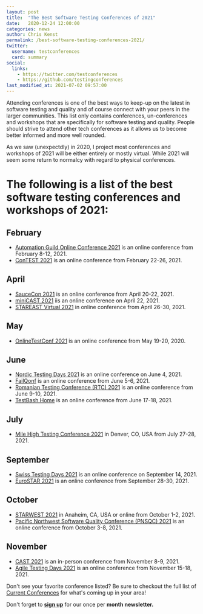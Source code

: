 ```yaml
---
layout: post
title:  "The Best Software Testing Conferences of 2021"
date:   2020-12-24 12:00:00
categories: news
author: Chris Kenst
permalink: /best-software-testing-conferences-2021/
twitter:
  username: testconferences
  card: summary
social:
  links:
    - https://twitter.com/testconferences
    - https://github.com/testingconferences
last_modified_at: 2021-07-02 09:57:00
---
```


Attending conferences is one of the best ways to keep-up on the latest in software testing and quality and of course connect with your peers in the larger communities. This list only contains conferences, un-conferences and workshops that are specifically for software testing and quality. People should strive to attend other tech conferences as it allows us to become better informed and more well rounded.

As we saw (unexpectdly) in 2020, I project most conferences and workshops of 2021 will be either entirely or mostly virtual. While 2021 will seem some return to normalcy with regard to physical conferences. 

# The following is a list of the best software testing conferences and workshops of 2021:


## February

- [Automation Guild Online Conference 2021](https://guildconferences.com/conferences/automation-2020/?utm_source=testingconferences) is an online conference from February 8-12, 2021.
- [ConTEST 2021](https://testmastersacademyonline.org/?utm_source=testingconferences) is an online conference from February 22-26, 2021.

## April

- [SauceCon 2021](https://saucecon.com/?utm_source=testingconferences) is an online conference from April 20-22, 2021.
- [miniCAST 2021](https://www.associationforsoftwaretesting.org/conference/cast2020/?utm_source=testingconferences) iis an online conference on April 22, 2021.
- [STAREAST Virtual 2021](https://stareast.techwell.com/?utm_source=testingconferences) in online conference from April 26-30, 2021. 

## May

- [OnlineTestConf 2021](https://www.onlinetestconf.com/?utm_source=testingconferences) is an online conference from May 19-20, 2020.


## June

- [Nordic Testing Days 2021](https://nordictestingdays.eu/?utm_source=testingconferences) is an online conference on June 4, 2021.
- [FailQonf](https://www.thetesttribe.com/failqonf/?utm_source=testingconferences) is an online conference from June 5-6, 2021.
- [Romanian Testing Conference (RTC) 2021](https://www.romaniatesting.ro?utm_source=testingconferences) is an online conference from June 9-10, 2021.
- [TestBash Home](https://ti.to/mot/testbash-home-2021?source=testingconferences) is an online conference from June 17-18, 2021.

## July

- [Mile High Testing Conference 2021](https://www.milehightesting.com/?utm_source=testingconferences) in Denver, CO, USA from July 27-28, 2021.

## September

- [Swiss Testing Days 2021](https://swisstestingday.ch/?utm_source=testingconferences) is an online conference on September 14, 2021.
- [EuroSTAR 2021](https://conference.eurostarsoftwaretesting.com/?utm_source=testingconferences) is an online conference from September 28-30, 2021.

## October

- [STARWEST 2021](https://starwest.techwell.com/?utm_source=testingconferences) in Anaheim, CA, USA or online from October 1-2, 2021.
- [Pacific Northwest Software Quality Conference (PNSQC) 2021](http://www.pnsqc.org/?utm_source=testingconferences) is an online conference from October 3-8, 2021.

## November

- [CAST 2021](https://associationforsoftwaretesting.123signup.com/event/details/kzyrv) is an in-person conference from November 8-9, 2021. 
- [Agile Testing Days 2021](http://www.agiletestingdays.com/?utm_source=testingconferences) is an online conference from November 15-18, 2021.


Don't see your favorite conference listed? Be sure to checkout the full list of [Current Conferences](/) for what's coming up in your area!

Don't forget to **[sign up](http://eepurl.com/c4paYT)** for our once per **month newsletter.**